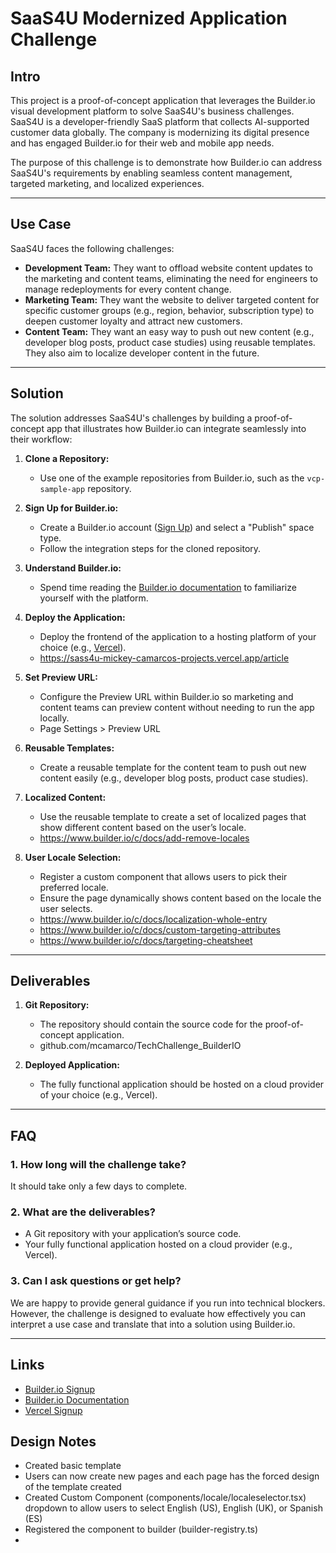 # SaaS4U Modernized Application Challenge

## Intro

This project is a proof-of-concept application that leverages the Builder.io visual development platform to solve SaaS4U's business challenges. SaaS4U is a developer-friendly SaaS platform that collects AI-supported customer data globally. The company is modernizing its digital presence and has engaged Builder.io for their web and mobile app needs.

The purpose of this challenge is to demonstrate how Builder.io can address SaaS4U's requirements by enabling seamless content management, targeted marketing, and localized experiences.

---

## Use Case

SaaS4U faces the following challenges:

- **Development Team:** They want to offload website content updates to the marketing and content teams, eliminating the need for engineers to manage redeployments for every content change.
- **Marketing Team:** They want the website to deliver targeted content for specific customer groups (e.g., region, behavior, subscription type) to deepen customer loyalty and attract new customers.
- **Content Team:** They want an easy way to push out new content (e.g., developer blog posts, product case studies) using reusable templates. They also aim to localize developer content in the future.

---

## Solution

The solution addresses SaaS4U's challenges by building a proof-of-concept app that illustrates how Builder.io can integrate seamlessly into their workflow:

1. **Clone a Repository:**
   - Use one of the example repositories from Builder.io, such as the `vcp-sample-app` repository.

2. **Sign Up for Builder.io:**
   - Create a Builder.io account ([Sign Up](https://builder.io/signup)) and select a "Publish" space type.
   - Follow the integration steps for the cloned repository.

3. **Understand Builder.io:**
   - Spend time reading the [Builder.io documentation](https://builder.io/docs/) to familiarize yourself with the platform.

4. **Deploy the Application:**
   - Deploy the frontend of the application to a hosting platform of your choice (e.g., [Vercel](https://vercel.com/signup)).
   - https://sass4u-mickey-camarcos-projects.vercel.app/article

5. **Set Preview URL:**
   - Configure the Preview URL within Builder.io so marketing and content teams can preview content without needing to run the app locally.
   - Page Settings > Preview URL

6. **Reusable Templates:**
   - Create a reusable template for the content team to push out new content easily (e.g., developer blog posts, product case studies).


7. **Localized Content:**
   - Use the reusable template to create a set of localized pages that show different content based on the user’s locale.
   - https://www.builder.io/c/docs/add-remove-locales
  

8. **User Locale Selection:**
   - Register a custom component that allows users to pick their preferred locale.
   - Ensure the page dynamically shows content based on the locale the user selects.
   - https://www.builder.io/c/docs/localization-whole-entry
   - https://www.builder.io/c/docs/custom-targeting-attributes
   - https://www.builder.io/c/docs/targeting-cheatsheet
---

## Deliverables

1. **Git Repository:**
   - The repository should contain the source code for the proof-of-concept application.
   - github.com/mcamarco/TechChallenge_BuilderIO

2. **Deployed Application:**
   - The fully functional application should be hosted on a cloud provider of your choice (e.g., Vercel).
   

---

## FAQ

### 1. How long will the challenge take?
It should take only a few days to complete.

### 2. What are the deliverables?
- A Git repository with your application’s source code.
- Your fully functional application hosted on a cloud provider (e.g., Vercel).

### 3. Can I ask questions or get help?
We are happy to provide general guidance if you run into technical blockers. However, the challenge is designed to evaluate how effectively you can interpret a use case and translate that into a solution using Builder.io.

--- 

## Links

- [Builder.io Signup](https://builder.io/signup)
- [Builder.io Documentation](https://builder.io/docs)
- [Vercel Signup](https://vercel.com/signup)

## Design Notes
- Created basic template 
- Users can now create new pages and each page has the forced design of the template created
- Created Custom Component (components/locale/localeselector.tsx) dropdown to allow users to select English (US), English (UK), or Spanish (ES)
- Registered the component to builder (builder-registry.ts)
- 